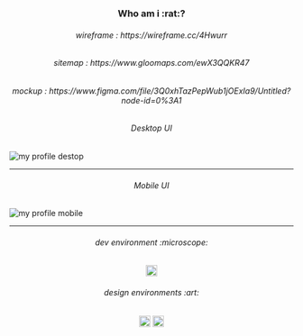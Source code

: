 <h3 align="center">
Who am i :rat:?
</h3>

<h6 align="center">
wireframe : https://wireframe.cc/4Hwurr
</h6>

<h6 align="center">
sitemap : https://www.gloomaps.com/ewX3QQKR47
</h6>

<h6 align="center">
mockup : https://www.figma.com/file/3Q0xhTazPepWub1jOExIa9/Untitled?node-id=0%3A1
</h6>

<h6 align="center">
Desktop UI
</h6>

![my profile destop](https://user-images.githubusercontent.com/86073690/150965808-4595b1ec-b3ab-4895-b323-fc4d5544ccfe.jpg)

***

<h6 align="center">
Mobile UI
</h6>

![my profile mobile](https://user-images.githubusercontent.com/86073690/150967528-754b37cd-59cd-4935-b06f-b69c27321515.jpg)

***

<h6 align="center">
dev environment :microscope:
</h6>

<div align="center">
  <img height="20" src = "https://img.shields.io/badge/Intellij idea-white.svg?">
</div>

<h6 align="center">
design environments :art:
</h6>

<div align="center">
  <img height="20" src = "https://img.shields.io/badge/Adobe Photoshop-white.svg?">
  <img height="20" src = "https://img.shields.io/badge/Figma-white.svg?">
</div>
